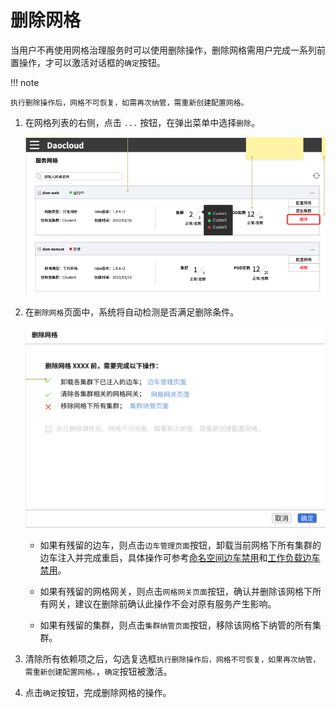 # 删除网格

当用户不再使用网格治理服务时可以使用删除操作，删除网格需用户完成一系列前置操作，才可以激活对话框的`确定`按钮。

!!! note
    
    执行删除操作后，网格不可恢复，如需再次纳管，需重新创建配置网格。

1. 在网格列表的右侧，点击 `...` 按钮，在弹出菜单中选择`删除`。

    ![删除网格](../../images/deletemesh01.png)

2. 在`删除网格`页面中，系统将自动检测是否满足删除条件。

    ![删除网格](../../images/deletemesh.png)

    - 如果有残留的边车，则点击`边车管理页面`按钮，卸载当前网格下所有集群的边车注入并完成重启，具体操作可参考[命名空间边车禁用](../07SidecarManagement/NamespaceSidecar.md)和[工作负载边车禁用](../07SidecarManagement/WorkloadSidecar.md)。

    - 如果有残留的网格网关，则点击`网格网关页面`按钮，确认并删除该网格下所有网关，建议在删除前确认此操作不会对原有服务产生影响。

    - 如果有残留的集群，则点击`集群纳管页面`按钮，移除该网格下纳管的所有集群。

3. 清除所有依赖项之后，勾选复选框`执行删除操作后，网格不可恢复，如果再次纳管，需重新创建配置网格。`，`确定`按钮被激活。

4. 点击`确定`按钮，完成删除网格的操作。
